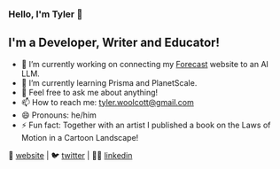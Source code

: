 ### Hello, I'm Tyler 👋

## I'm a Developer, Writer and Educator!

- 🔭 I’m currently working on connecting my [Forecast](https://www.get-forecast.com/) website to an AI LLM.
- 🌱 I’m currently learning Prisma and PlanetScale.
- 💬 Feel free to ask me about anything!
- 📫 How to reach me: tyler.woolcott@gmail.com
- 😄 Pronouns: he/him
- ⚡ Fun fact: Together with an artist I published a book on the Laws of Motion in a Cartoon Landscape!

🏡 [website](https://www.tylerwoolcott.com/) | 🐦 [twitter](https://twitter.com/tylerwoolcott) | 👨‍💼 [linkedin](https://www.linkedin.com/in/tyler-woolcott-6066782b/)
